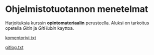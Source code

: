 # Ohjelmistotuotannon menetelmat

Harjoituksia kurssin **opintomateriaalin** perusteella.
Aluksi on tarkoitus opetella *Gitin* ja *GitHubin* kayttoa.

[komentorivi.txt](https://github.com/Mlake18/otm-harjoitustyo/blob/master/laskarit/viikko1/komentorivi.txt)

[gitlog.txt](https://github.com/Mlake18/otm-harjoitustyo/blob/master/laskarit/viikko1/gitlog.txt)
